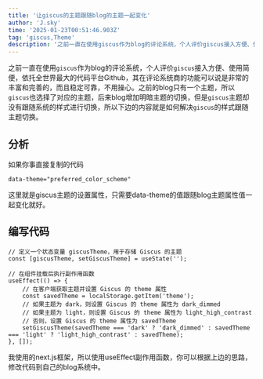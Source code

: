 ```yaml
---
title: '让giscus的主题跟随blog的主题一起变化'
author: 'J.sky'
time: '2025-01-23T00:51:46.903Z'
tag: 'giscus,Theme'
description: '之前一直在使用giscus作为blog的评论系统，个人评价giscus接入方便、使用简便，依托全世界最大的代码平台Github，其在评论系统商的功能可以说是非常的丰富和完善的，而且稳定可靠，不用操心。之前的blog只有一个主题，所以giscus也选择了对应的主题，后来blog增加明暗主题的切换，但是giscus主题却没有跟随系统的样式进行切换，所以下边的内容就是如何解决giscus的样式跟随主题切换。'
---
```


之前一直在使用`giscus`作为blog的评论系统，个人评价`giscus`接入方便、使用简便，依托全世界最大的代码平台Github，其在评论系统商的功能可以说是非常的丰富和完善的，而且稳定可靠，不用操心。之前的blog只有一个主题，所以`giscus`也选择了对应的主题，后来blog增加明暗主题的切换，但是`giscus`主题却没有跟随系统的样式进行切换，所以下边的内容就是如何解决`giscus`的样式跟随主题切换。

## 分析

如果你事直接复制的代码

    data-theme="preferred_color_scheme"

这里就是giscus主题的设置属性，只需要data-theme的值跟随blog主题属性值一起变化就好。

## 编写代码

    // 定义一个状态变量 giscusTheme，用于存储 Giscus 的主题
    const [giscusTheme, setGiscusTheme] = useState('');

    // 在组件挂载后执行副作用函数
    useEffect(() => {
        // 在客户端获取主题并设置 Giscus 的 theme 属性
        const savedTheme = localStorage.getItem('theme');
        // 如果主题为 dark，则设置 Giscus 的 theme 属性为 dark_dimmed
        // 如果主题为 light，则设置 Giscus 的 theme 属性为 light_high_contrast
        // 否则，设置 Giscus 的 theme 属性为 savedTheme
        setGiscusTheme(savedTheme === 'dark' ? 'dark_dimmed' : savedTheme === 'light' ? 'light_high_contrast' : savedTheme);
    }, []);


我使用的next.js框架，所以使用useEffect副作用函数，你可以根据上边的思路，修改代码到自己的blog系统中。


